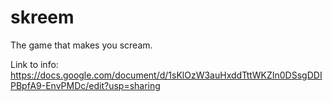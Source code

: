 # skreem
The game that makes you scream.  

Link to info: https://docs.google.com/document/d/1sKlOzW3auHxddTttWKZIn0DSsgDDIPBpfA9-EnvPMDc/edit?usp=sharing
